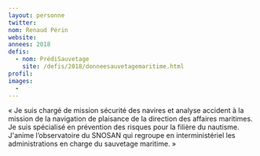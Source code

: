 ```yaml
---
layout: personne
twitter:
nom: Renaud Périn
website:
annees: 2018
defis:
  - nom: PrédiSauvetage
    site: /defis/2018/donneesauvetagemaritime.html
profil:
images:
  -
---
```


« Je suis chargé de mission sécurité des navires et analyse
accident à la mission de la navigation de plaisance de la direction
des affaires maritimes. Je suis spécialisé en prévention des risques pour
la filière du nautisme. J'anime l’observatoire du SNOSAN qui regroupe
en interministériel les administrations en charge du sauvetage
maritime. »
